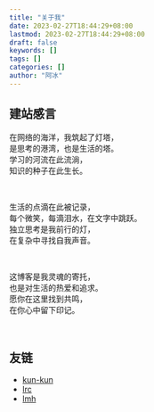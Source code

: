 ```yaml
---
title: "关于我"
date: 2023-02-27T18:44:29+08:00
lastmod: 2023-02-27T18:44:29+08:00
draft: false
keywords: []
tags: []
categories: []
author: "阿冰"
---
```


## 建站感言

在网络的海洋，我筑起了灯塔，<br/>是思考的港湾，也是生活的塔。<br/>
学习的河流在此流淌，<br/>
知识的种子在此生长。<br/>

<br/>

生活的点滴在此被记录，<br/>
每个微笑，每滴泪水，在文字中跳跃。<br/>
独立思考是我前行的灯，<br/>
在复杂中寻找自我声音。<br/>

<br/>

这博客是我灵魂的寄托，<br/>
也是对生活的热爱和追求。<br/>
愿你在这里找到共鸣，<br/>
在你心中留下印记。

<br/>

## 友链

- [kun-kun](https://hexo.cliao.site/)
- [lrc](https://madfrey.top)
- [lmh](https://hardews.cn/)
